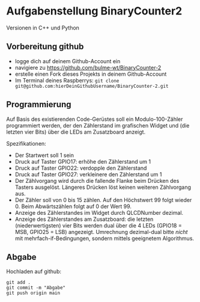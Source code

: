 # Aufgabenstellung BinaryCounter2
Versionen in C++ und Python

## Vorbereitung github
- logge dich auf deinem Github-Account ein
- navigiere zu https://github.com/bulme-wt/BinaryCounter-2
- erstelle einen Fork dieses Projekts in deinem Github-Account
- Im Terminal deines Raspberrys: ```git clone git@github.com:hierDeinGithubUsername/BinaryCounter-2.git```

## Programmierung
Auf Basis des existierenden Code-Gerüstes soll ein Modulo-100-Zähler programmiert werden, der den Zählerstand im grafischen
Widget und (die letzten vier Bits) über die LEDs am Zusatzboard anzeigt.

Spezifikationen:
- Der Startwert soll 1 sein
- Druck auf Taster GPIO17: erhöhe den Zählerstand um 1
- Druck auf Taster GPIO22: verdopple den Zählerstand
- Druck auf Taster GPIO27: verkleinere den Zählerstand um 1
- Der Zählvorgang wird durch die fallende Flanke beim Drücken des Tasters ausgelöst. Längeres Drücken löst keinen weiteren Zählvorgang aus.
- Der Zähler soll von 0 bis 15 zählen. Auf den Höchstwert 99 folgt wieder 0. Beim Abwärtszählen folgt auf 0 der Wert 99.
- Anzeige des Zählerstandes im Widget durch QLCDNumber dezimal.
- Anzeige des Zählerstandes am Zusatzboard: die letzten (niederwertigsten) vier Bits werden dual über die 4 LEDs (GPIO18 = MSB, GPIO25 = LSB) angezeigt. Umrechnung dezimal-dual bitte *nicht* mit mehrfach-if-Bedingungen, sondern mittels geeignetem Algorithmus.

## Abgabe
Hochladen auf github:
```
git add .
git commit -m "Abgabe"
git push origin main
```



